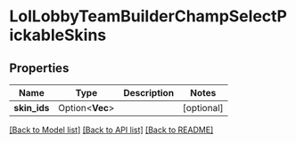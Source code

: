 # LolLobbyTeamBuilderChampSelectPickableSkins

## Properties

Name | Type | Description | Notes
------------ | ------------- | ------------- | -------------
**skin_ids** | Option<**Vec<i32>**> |  | [optional]

[[Back to Model list]](../README.md#documentation-for-models) [[Back to API list]](../README.md#documentation-for-api-endpoints) [[Back to README]](../README.md)


